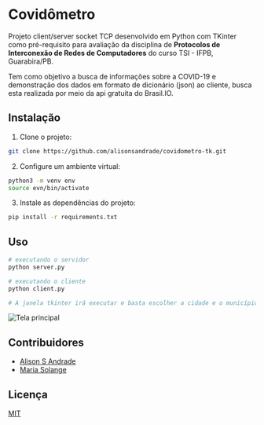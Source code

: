 # Covidômetro

Projeto client/server socket TCP desenvolvido em Python com TKinter como pré-requisito para avaliação da disciplina de **Protocolos de Interconexão de Redes de Computadores** do curso TSI - IFPB, Guarabira/PB.

Tem como objetivo a busca de informações sobre a COVID-19 e demonstração dos dados em formato de dicionário (json) ao cliente, busca esta realizada por meio da api gratuita do Brasil.IO.

## Instalação

1) Clone o projeto:
```bash
git clone https://github.com/alisonsandrade/covidometro-tk.git
```

2) Configure um ambiente virtual:
```bash
python3 -m venv env
source evn/bin/activate
```


3) Instale as dependências do projeto:
```bash
pip install -r requirements.txt
```

## Uso

```bash
# executando o servidor
python server.py

# executando o cliente
python client.py

# A janela tkinter irá executar e basta escolher a cidade e o município para fazer a consulta.
```
![Tela principal](https://github.com/alisonsandrade/covidometro-tk/blob/main/covidometro_ui.png)

## Contribuidores
- [Alison S Andrade](https://github.com/alisonsandrade)
- [Maria Solange](https://github.com/SolangeMeireles)

## Licença
[MIT](https://choosealicense.com/licenses/mit/)